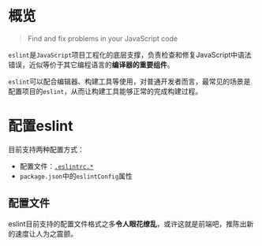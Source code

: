 # 概览

>Find and fix problems in your JavaScript code

`eslint`是`JavaScript`项目工程化的底层支撑，负责检查和修复JavaScript中语法错误，近似等价于其它编程语言的**编译器的重要组件**。

`eslint`可以配合编辑器、构建工具等使用，对普通开发者而言，最常见的场景是配置项目的`eslint`，从而让构建工具能够正常的完成构建过程。

# 配置eslint

目前支持两种配置方式：

- 配置文件：[`.eslintrc.*`](https://eslint.org/docs/user-guide/configuring/configuration-files#configuration-file-formats)
- `package.json`中的`eslintConfig`属性

## 配置文件

eslint目前支持的配置文件格式之多**令人眼花缭乱**，或许这就是前端吧，推陈出新的速度让人为之震颤。

